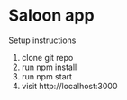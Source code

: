 # Saloon app

Setup instructions

1. clone git repo
2. run npm install
3. run npm start
4. visit http://localhost:3000
